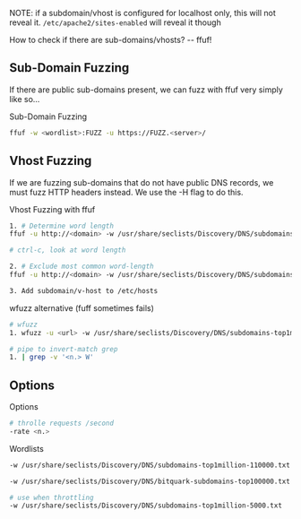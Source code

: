 NOTE: if a subdomain/vhost is configured for localhost only, this will not reveal it. `/etc/apache2/sites-enabled` will reveal it though
 
How to check if there are sub-domains/vhosts? -- ffuf!

## Sub-Domain Fuzzing
If there are public sub-domains present, we can fuzz with ffuf very simply like so...

Sub-Domain Fuzzing
```bash
ffuf -w <wordlist>:FUZZ -u https://FUZZ.<server>/
```

## Vhost Fuzzing
If we are fuzzing sub-domains that do not have public DNS records, we must fuzz HTTP headers instead. We use the -H flag to do this.

Vhost Fuzzing with ffuf
```bash
1. # Determine word length
ffuf -u http://<domain> -w /usr/share/seclists/Discovery/DNS/subdomains-top1million-110000.txt -H "Host: FUZZ.<domain>"

# ctrl-c, look at word length

2. # Exclude most common word-length
ffuf -u http://<domain> -w /usr/share/seclists/Discovery/DNS/subdomains-top1million-110000.txt -H "Host: FUZZ.<domain>" -fw <word-length>

3. Add subdomain/v-host to /etc/hosts
```

wfuzz alternative (fuff sometimes fails)
```bash
# wfuzz
1. wfuzz -u <url> -w /usr/share/seclists/Discovery/DNS/subdomains-top1million-110000.txt -H "Host: FUZZ.domain"

# pipe to invert-match grep
1. | grep -v '<n.> W'
```

## Options
Options
```bash
# throlle requests /second
-rate <n.>
```

Wordlists
```bash
-w /usr/share/seclists/Discovery/DNS/subdomains-top1million-110000.txt

-w /usr/share/seclists/Discovery/DNS/bitquark-subdomains-top100000.txt

# use when throttling
-w /usr/share/seclists/Discovery/DNS/subdomains-top1million-5000.txt
```
